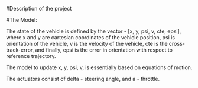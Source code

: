 
#Description of the project

#The Model:

The state of the vehicle is defined by the vector - [x, y, psi, v, cte, epsi], where x and y are cartesian coordinates of the vehicle position, psi is orientation of the vehicle, v is the velocity of the vehicle, cte is the cross-track-error, and finally, epsi is the error in orientation with respect to reference trajectory.

The model to update x, y, psi, v, is essentially based on equations of motion. 

The actuators consist of delta - steering angle, and a - throttle. 

